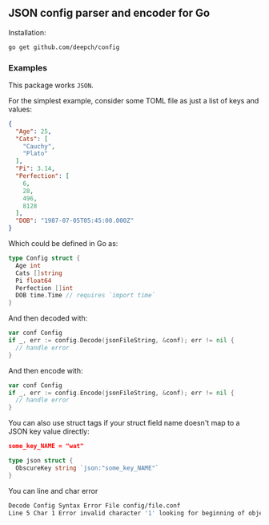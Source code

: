 ## JSON config parser and encoder for Go

Installation:

```bash
go get github.com/deepch/config
```

### Examples

This package works `JSON`.

For the simplest example, consider some TOML file as just a list of keys
and values:

```json
{
  "Age": 25,
  "Cats": [
    "Cauchy",
    "Plato"
  ],
  "Pi": 3.14,
  "Perfection": [
    6,
    28,
    496,
    8128
  ],
  "DOB": "1987-07-05T05:45:00.000Z"
}
```

Which could be defined in Go as:

```go
type Config struct {
  Age int
  Cats []string
  Pi float64
  Perfection []int
  DOB time.Time // requires `import time`
}
```

And then decoded with:

```go
var conf Config
if _, err := config.Decode(jsonFileString, &conf); err != nil {
  // handle error
}
```

And then encode with:

```go
var conf Config
if _, err := config.Encode(jsonFileString, &conf); err != nil {
  // handle error
}
```

You can also use struct tags if your struct field name doesn't map to a JSON
key value directly:

```json
some_key_NAME = "wat"
```

```go
type json struct {
  ObscureKey string `json:"some_key_NAME"`
}
```


You can line and char error 
```bash
Decode Config Syntax Error File config/file.conf 
Line 5 Char 1 Error invalid character '1' looking for beginning of object key string
```
